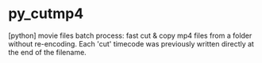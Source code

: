 # py_cutmp4
[python] movie files batch process: fast cut & copy mp4 files from a folder without re-encoding.
Each 'cut' timecode was previously written directly at the end of the filename.
